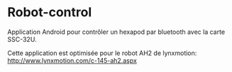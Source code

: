 # Robot-control
Application Android pour contrôler un hexapod par bluetooth avec la carte SSC-32U.

Cette application est optimisée pour le robot AH2 de lynxmotion: http://www.lynxmotion.com/c-145-ah2.aspx
